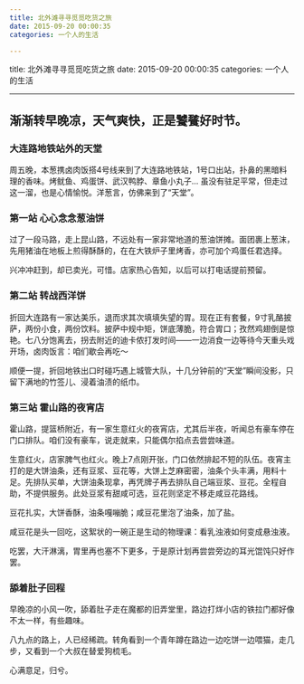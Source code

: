```yaml
---
title: 北外滩寻寻觅觅吃货之旅
date: 2015-09-20 00:00:35
categories: 一个人的生活

---
```

title: 北外滩寻寻觅觅吃货之旅
date: 2015-09-20 00:00:35
categories: 一个人的生活



---

## 渐渐转早晚凉，天气爽快，正是饕餮好时节。

### 大连路地铁站外的天堂

周五晚，本葱携卤肉饭搭4号线来到了大连路地铁站，1号口出站，扑鼻的黑暗料理的香味。烤鱿鱼、鸡蛋饼、武汉鸭脖、章鱼小丸子... 虽没有驻足平常，但走过这一溜，也是心情愉悦。洋葱言，仿佛来到了“天堂”。

### 第一站 心心念念葱油饼

过了一段马路，走上昆山路，不远处有一家非常地道的葱油饼摊。面团裹上葱沫，先用猪油在地板上煎得酥酥的，在在大铁炉子里烤香，亦可加个鸡蛋任君选择。

兴冲冲赶到，却已卖光，可惜。店家热心告知，以后可以打电话提前预留。

### 第二站 转战西洋饼

折回大连路有一家达美乐，退而求其次填填失望的胃。现在正有套餐，9寸乳酪披萨，两份小食，两份饮料。披萨中规中矩，饼底薄脆，符合胃口；孜然鸡翅倒是惊艳。七八分饱离去，拐去附近的迪卡侬打发时间——一边消食一边等待今天重头戏开场，卤肉饭言：咱们歇会再吃～



顺便一提，折回地铁出口时碰巧遇上城管大队，十几分钟前的“天堂”瞬间没影，只留下满地的竹签儿、浸着油渍的纸巾。



### 第三站 霍山路的夜宵店

霍山路，提篮桥附近，有一家生意红火的夜宵店，尤其后半夜，听闻总有豪车停在门口排队。咱们没有豪车，说走就来，只能偶尔掐点去尝尝味道。

生意红火，店家脾气也红火。晚上7点刚开张，门口依然排起不短的队伍。夜宵主打的是大饼油条，还有豆浆、豆花等，大饼上芝麻密密，油条个头丰满，用料十足。先排队买单，大饼油条现拿，再凭牌子再去排队自己端豆浆、豆花。全程自助，不提供服务。此处豆浆有甜咸可选，豆花则坚定不移走咸豆花路线。

豆花扎实，大饼香酥，油条嘎嘣脆；咸豆花里泡了油条，加了盐。

咸豆花是头一回吃，这絮状的一碗正是生动的物理课：看乳浊液如何变成悬浊液。

吃罢，大汗淋漓，胃里再也塞不下更多，于是原计划再尝尝旁边的耳光馄饨只好作罢。



### 舔着肚子回程

早晚凉的小风一吹，舔着肚子走在魔都的旧弄堂里，路边打烊小店的铁拉门都好像不太一样，有些趣味。

八九点的路上，人已经稀疏。转角看到一个青年蹲在路边一边吃饼一边喂猫，走几步，又看到一个大叔在替爱狗梳毛。

心满意足，归兮。